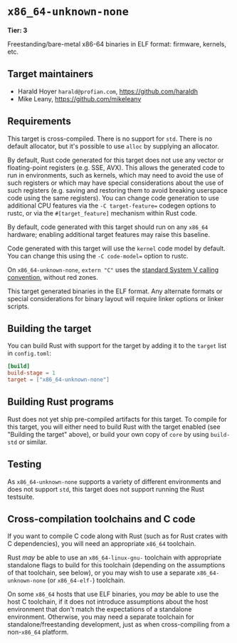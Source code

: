 # `x86_64-unknown-none`

**Tier: 3**

Freestanding/bare-metal x86-64 binaries in ELF format: firmware, kernels, etc.

## Target maintainers

- Harald Hoyer `harald@profian.com`, https://github.com/haraldh
- Mike Leany, https://github.com/mikeleany

## Requirements

This target is cross-compiled. There is no support for `std`. There is no
default allocator, but it's possible to use `alloc` by supplying an allocator.

By default, Rust code generated for this target does not use any vector or
floating-point registers (e.g. SSE, AVX). This allows the generated code to run
in environments, such as kernels, which may need to avoid the use of such
registers or which may have special considerations about the use of such
registers (e.g. saving and restoring them to avoid breaking userspace code
using the same registers). You can change code generation to use additional CPU
features via the `-C target-feature=` codegen options to rustc, or via the
`#[target_feature]` mechanism within Rust code.

By default, code generated with this target should run on any `x86_64`
hardware; enabling additional target features may raise this baseline.

Code generated with this target will use the `kernel` code model by default.
You can change this using the `-C code-model=` option to rustc.

On `x86_64-unknown-none`, `extern "C"` uses the [standard System V calling
convention](https://gitlab.com/x86-psABIs/x86-64-ABI), without red zones.

This target generated binaries in the ELF format. Any alternate formats or
special considerations for binary layout will require linker options or linker
scripts.

## Building the target

You can build Rust with support for the target by adding it to the `target`
list in `config.toml`:

```toml
[build]
build-stage = 1
target = ["x86_64-unknown-none"]
```

## Building Rust programs

Rust does not yet ship pre-compiled artifacts for this target. To compile for
this target, you will either need to build Rust with the target enabled (see
"Building the target" above), or build your own copy of `core` by using
`build-std` or similar.

## Testing

As `x86_64-unknown-none` supports a variety of different environments and does
not support `std`, this target does not support running the Rust testsuite.

## Cross-compilation toolchains and C code

If you want to compile C code along with Rust (such as for Rust crates with C
dependencies), you will need an appropriate `x86_64` toolchain.

Rust *may* be able to use an `x86_64-linux-gnu-` toolchain with appropriate
standalone flags to build for this toolchain (depending on the assumptions of
that toolchain, see below), or you may wish to use a separate
`x86_64-unknown-none` (or `x86_64-elf-`) toolchain.

On some `x86_64` hosts that use ELF binaries, you *may* be able to use the host
C toolchain, if it does not introduce assumptions about the host environment
that don't match the expectations of a standalone environment. Otherwise, you
may need a separate toolchain for standalone/freestanding development, just as
when cross-compiling from a non-`x86_64` platform.
